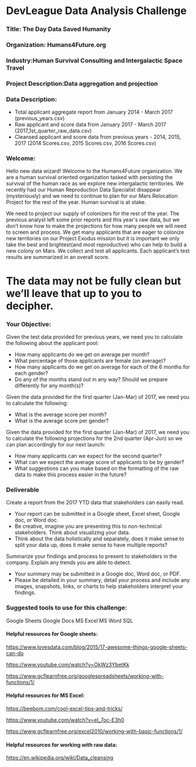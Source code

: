 # DevLeague Data Analysis Challenge

### Title:  The Day Data Saved Humanity
### Organization: Humans4Future.org
### Industry:Human Survival Consulting and Intergalactic Space Travel
### Project Description:Data aggregation and projection
### Data Description:
  - Total applicant aggregate report from January 2014 - March 2017 (previous_years.csv)
  - Raw applicant and score data from January 2017 - March 2017 (2017_1st_quarter_raw_data.csv)
  - Cleansed applicant and score data from previous years - 2014, 2015, 2017 (2014 Scores.csv, 2015 Scores.csv, 2016 Scores.csv)
### Welcome:
Hello new data wizard! Welcome to the Humans4Future organization. We are a human survival oriented organization tasked with persisting the survival of the human race as we explore new intergalactic territories. We recently had our Human Reproduction Data Specialist disappear (mysteriously) and we need to continue to plan for our Mars Relocation Project for the rest of the year. Human survival is at stake.

We need to project our supply of colonizers for the rest of the year. The previous analyst left some prior reports and this year's raw data, but we don’t know how to make the projections for how many people we will need to screen and process. 
We get many applicants that are eager to colonize new territories on our Project Exodus mission but it is important we only take the best and brightest(and most reproductive) who can help to build a new colony on Mars. We collect and test all applicants. Each applicant’s test results are summarized in an overall score. 


# The data may not be fully clean but we’ll leave that up to you to decipher.

### Your Objective:
Given the test data provided for previous years, we need you to calculate the following about the applicant pool:
  - How many applicants do we get on average per month?
  - What percentage of those applicants are female (on average)?
  - How many applicants do we get on average for each of the 6 months for each gender?
  - Do any of the months stand out in any way? Should we prepare differently for any month(s)?

Given the data provided for the first quarter (Jan-Mar) of 2017, we need you to calculate the following:
  - What is the average score per month?
  - What is the average score per gender?

Given the data provided for the first quarter (Jan-Mar) of 2017, we need you to calculate the following projections for the 2nd quarter (Apr-Jun) so we can plan accordingly for our next launch:
  - How many applicants can we expect for the second quarter?
  - What can we expect the average score of applicants to be by gender?
  - What suggestions can you make based on the formatting of the raw data to make this process easier in the future?


### Deliverable
Create a report from the 2017 YTD data that stakeholders can easily read.
  - Your report can be submitted in a Google sheet, Excel sheet, Google doc, or Word doc.
  - Be creative, imagine you are presenting this to non-technical stakeholders. Think about visualizing your data.
  - Think about the data holistically and separately, does it make sense to split your data up, does it make sense to have multiple reports?

Summarize your findings and process to present to stakeholders in the company. Explain any trends you are able to detect.
  - Your summary may be submitted in a Google doc, Word doc, or PDF.
  - Please be detailed in your summary, detail your process and include any images, snapshots, links, or charts to help stakeholders interpret your findings.

### Suggested tools to use for this challenge:
Google Sheets
Google Docs
MS Excel
MS Word
SQL


#### Helpful resources for Google sheets: 
https://www.lovesdata.com/blog/2015/17-awesome-things-google-sheets-can-do

https://www.youtube.com/watch?v=OkWz3YbetKk

https://www.gcflearnfree.org/googlespreadsheets/working-with-functions/1/

#### Helpful resources for MS Excel:
https://beebom.com/cool-excel-tips-and-tricks/

https://www.youtube.com/watch?v=eI_7oc-E3h0

https://www.gcflearnfree.org/excel2010/working-with-basic-functions/1/

#### Helpful resources for working with raw data:
https://en.wikipedia.org/wiki/Data_cleansing
